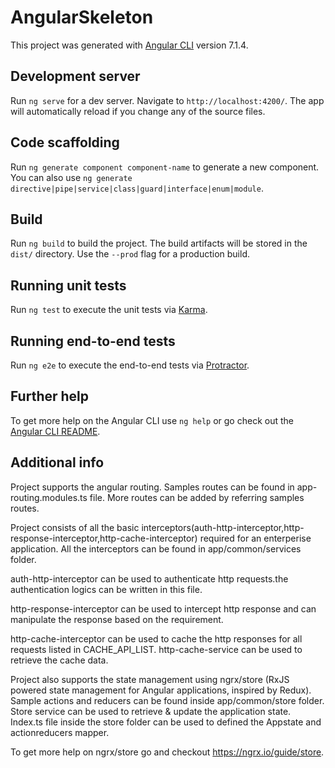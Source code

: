 # AngularSkeleton

This project was generated with [Angular CLI](https://github.com/angular/angular-cli) version 7.1.4.

## Development server

Run `ng serve` for a dev server. Navigate to `http://localhost:4200/`. The app will automatically reload if you change any of the source files.

## Code scaffolding

Run `ng generate component component-name` to generate a new component. You can also use `ng generate directive|pipe|service|class|guard|interface|enum|module`.

## Build

Run `ng build` to build the project. The build artifacts will be stored in the `dist/` directory. Use the `--prod` flag for a production build.

## Running unit tests

Run `ng test` to execute the unit tests via [Karma](https://karma-runner.github.io).

## Running end-to-end tests

Run `ng e2e` to execute the end-to-end tests via [Protractor](http://www.protractortest.org/).

## Further help

To get more help on the Angular CLI use `ng help` or go check out the [Angular CLI README](https://github.com/angular/angular-cli/blob/master/README.md).

## Additional info 
Project supports the angular routing. Samples routes can be found in app-routing.modules.ts file.
More routes can be added by referring samples routes.

Project consists of all the basic interceptors(auth-http-interceptor,http-response-interceptor,http-cache-interceptor) required for an enterperise application. All the interceptors can be found in app/common/services folder.

auth-http-interceptor can be used to authenticate http requests.the authentication logics can be written in this file.
  
http-response-interceptor can be used to intercept http response and can manipulate the response based on the requirement.
  
http-cache-interceptor can be used to cache the http responses for all requests listed in CACHE_API_LIST. http-cache-service can be used to retrieve the cache data.

Project also supports the state management using ngrx/store (RxJS powered state management for Angular applications, inspired by Redux). Sample actions and reducers can be found inside app/common/store folder. Store service can be used to retrieve & update the application state. Index.ts file inside the store folder can be used to defined the Appstate  and actionreducers mapper.

To get more help on ngrx/store go and checkout https://ngrx.io/guide/store.













